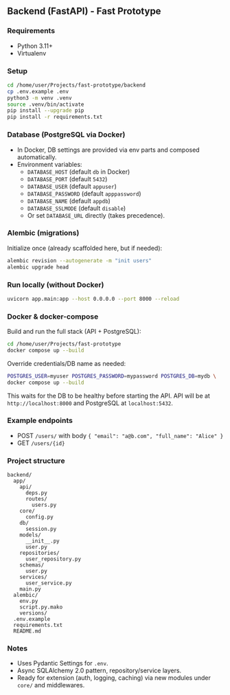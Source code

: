 ## Backend (FastAPI) - Fast Prototype

### Requirements
- Python 3.11+
- Virtualenv

### Setup
```bash
cd /home/user/Projects/fast-prototype/backend
cp .env.example .env
python3 -m venv .venv
source .venv/bin/activate
pip install --upgrade pip
pip install -r requirements.txt
```

### Database (PostgreSQL via Docker)
- In Docker, DB settings are provided via env parts and composed automatically.
- Environment variables:
  - `DATABASE_HOST` (default `db` in Docker)
  - `DATABASE_PORT` (default `5432`)
  - `DATABASE_USER` (default `appuser`)
  - `DATABASE_PASSWORD` (default `apppassword`)
  - `DATABASE_NAME` (default `appdb`)
  - `DATABASE_SSLMODE` (default `disable`)
  - Or set `DATABASE_URL` directly (takes precedence).

### Alembic (migrations)
Initialize once (already scaffolded here, but if needed):
```bash
alembic revision --autogenerate -m "init users"
alembic upgrade head
```

### Run locally (without Docker)
```bash
uvicorn app.main:app --host 0.0.0.0 --port 8000 --reload
```

### Docker & docker-compose
Build and run the full stack (API + PostgreSQL):
```bash
cd /home/user/Projects/fast-prototype
docker compose up --build
```

Override credentials/DB name as needed:
```bash
POSTGRES_USER=myuser POSTGRES_PASSWORD=mypassword POSTGRES_DB=mydb \
docker compose up --build
```

This waits for the DB to be healthy before starting the API. API will be at `http://localhost:8000` and PostgreSQL at `localhost:5432`.

### Example endpoints
- POST `/users/` with body `{ "email": "a@b.com", "full_name": "Alice" }`
- GET `/users/{id}`

### Project structure
```text
backend/
  app/
    api/
      deps.py
      routes/
        users.py
    core/
      config.py
    db/
      session.py
    models/
      __init__.py
      user.py
    repositories/
      user_repository.py
    schemas/
      user.py
    services/
      user_service.py
    main.py
  alembic/
    env.py
    script.py.mako
    versions/
  .env.example
  requirements.txt
  README.md
```

### Notes
- Uses Pydantic Settings for `.env`.
- Async SQLAlchemy 2.0 pattern, repository/service layers.
- Ready for extension (auth, logging, caching) via new modules under `core/` and middlewares.

